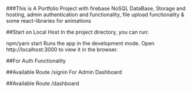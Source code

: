 ###This is A Portfolio Project with firebase NoSQL DataBase, Storage and hosting, admin authentication and functionality, file upload functionality & some react-libraries for animations

##Start on Local Host
In the project directory, you can run:

npm/yarn start
Runs the app in the development mode.
Open http://localhost:3000 to view it in the browser.

##For Auth Functionality

##Available Route
/signin
For Admin Dashboard

##Available Route
/dashboard